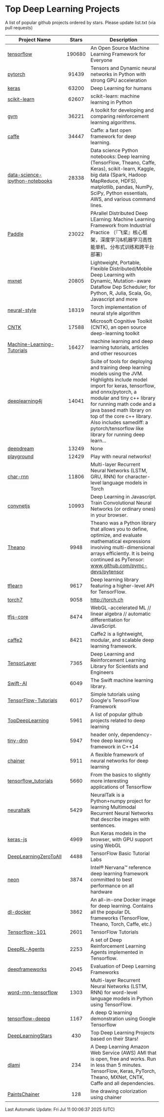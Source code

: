 # Top Deep Learning Projects
A list of popular github projects ordered by stars.
Please update list.txt (via pull requests)

|Project Name| Stars | Description |
| ---------- |:-----:| ----------- |
| [tensorflow](https://github.com/tensorflow/tensorflow) | 190680 | An Open Source Machine Learning Framework for Everyone |
| [pytorch](https://github.com/pytorch/pytorch) | 91439 | Tensors and Dynamic neural networks in Python with strong GPU acceleration |
| [keras](https://github.com/keras-team/keras) | 63200 | Deep Learning for humans |
| [scikit-learn](https://github.com/scikit-learn/scikit-learn) | 62607 | scikit-learn: machine learning in Python |
| [gym](https://github.com/openai/gym) | 36221 | A toolkit for developing and comparing reinforcement learning algorithms. |
| [caffe](https://github.com/BVLC/caffe) | 34447 | Caffe: a fast open framework for deep learning. |
| [data-science-ipython-notebooks](https://github.com/donnemartin/data-science-ipython-notebooks) | 28338 | Data science Python notebooks: Deep learning (TensorFlow, Theano, Caffe, Keras), scikit-learn, Kaggle, big data (Spark, Hadoop MapReduce, HDFS), matplotlib, pandas, NumPy, SciPy, Python essentials, AWS, and various command lines. |
| [Paddle](https://github.com/PaddlePaddle/Paddle) | 23022 | PArallel Distributed Deep LEarning: Machine Learning Framework from Industrial Practice （『飞桨』核心框架，深度学习&机器学习高性能单机、分布式训练和跨平台部署） |
| [mxnet](https://github.com/apache/mxnet) | 20805 | Lightweight, Portable, Flexible Distributed/Mobile Deep Learning with Dynamic, Mutation-aware Dataflow Dep Scheduler; for Python, R, Julia, Scala, Go, Javascript and more |
| [neural-style](https://github.com/jcjohnson/neural-style) | 18319 | Torch implementation of neural style algorithm |
| [CNTK](https://github.com/microsoft/CNTK) | 17588 | Microsoft Cognitive Toolkit (CNTK), an open source deep-learning toolkit |
| [Machine-Learning-Tutorials](https://github.com/ujjwalkarn/Machine-Learning-Tutorials) | 16427 | machine learning and deep learning tutorials, articles and other resources  |
| [deeplearning4j](https://github.com/deeplearning4j/deeplearning4j) | 14041 | Suite of tools for deploying and training deep learning models using the JVM. Highlights include model import for keras, tensorflow, and onnx/pytorch, a modular and tiny c++ library for running math code and a java based math library on top of the core c++ library. Also includes samediff: a pytorch/tensorflow like library for running deep learn... |
| [deepdream](https://github.com/google/deepdream) | 13249 | None |
| [playground](https://github.com/tensorflow/playground) | 12429 | Play with neural networks! |
| [char-rnn](https://github.com/karpathy/char-rnn) | 11806 | Multi-layer Recurrent Neural Networks (LSTM, GRU, RNN) for character-level language models in Torch |
| [convnetjs](https://github.com/karpathy/convnetjs) | 10993 | Deep Learning in Javascript. Train Convolutional Neural Networks (or ordinary ones) in your browser. |
| [Theano](https://github.com/Theano/Theano) | 9948 | Theano was a Python library that allows you to define, optimize, and evaluate mathematical expressions involving multi-dimensional arrays efficiently. It is being continued as PyTensor: www.github.com/pymc-devs/pytensor |
| [tflearn](https://github.com/tflearn/tflearn) | 9617 | Deep learning library featuring a higher-level API for TensorFlow. |
| [torch7](https://github.com/torch/torch7) | 9058 | http://torch.ch |
| [tfjs-core](https://github.com/tensorflow/tfjs-core) | 8474 | WebGL-accelerated ML // linear algebra // automatic differentiation for JavaScript. |
| [caffe2](https://github.com/facebookarchive/caffe2) | 8421 | Caffe2 is a lightweight, modular, and scalable deep learning framework. |
| [TensorLayer](https://github.com/tensorlayer/TensorLayer) | 7365 | Deep Learning and Reinforcement Learning Library for Scientists and Engineers  |
| [Swift-AI](https://github.com/Swift-AI/Swift-AI) | 6049 | The Swift machine learning library. |
| [TensorFlow-Tutorials](https://github.com/nlintz/TensorFlow-Tutorials) | 6017 | Simple tutorials using Google's TensorFlow Framework |
| [TopDeepLearning](https://github.com/aymericdamien/TopDeepLearning) | 5961 | A list of popular github projects related to deep learning |
| [tiny-dnn](https://github.com/tiny-dnn/tiny-dnn) | 5947 | header only, dependency-free deep learning framework in C++14 |
| [chainer](https://github.com/chainer/chainer) | 5911 | A flexible framework of neural networks for deep learning |
| [tensorflow_tutorials](https://github.com/pkmital/tensorflow_tutorials) | 5660 | From the basics to slightly more interesting applications of Tensorflow |
| [neuraltalk](https://github.com/karpathy/neuraltalk) | 5429 | NeuralTalk is a Python+numpy project for learning Multimodal Recurrent Neural Networks that describe images with sentences. |
| [keras-js](https://github.com/transcranial/keras-js) | 4969 | Run Keras models in the browser, with GPU support using WebGL |
| [DeepLearningZeroToAll](https://github.com/hunkim/DeepLearningZeroToAll) | 4488 | TensorFlow Basic Tutorial Labs |
| [neon](https://github.com/NervanaSystems/neon) | 3874 | Intel® Nervana™ reference deep learning framework committed to best performance on all hardware |
| [dl-docker](https://github.com/floydhub/dl-docker) | 3862 | An all-in-one Docker image for deep learning. Contains all the popular DL frameworks (TensorFlow, Theano, Torch, Caffe, etc.) |
| [Tensorflow-101](https://github.com/sjchoi86/Tensorflow-101) | 2601 | TensorFlow Tutorials |
| [DeepRL-Agents](https://github.com/awjuliani/DeepRL-Agents) | 2253 | A set of Deep Reinforcement Learning Agents implemented in Tensorflow. |
| [deepframeworks](https://github.com/zer0n/deepframeworks) | 2045 | Evaluation of Deep Learning Frameworks |
| [word-rnn-tensorflow](https://github.com/hunkim/word-rnn-tensorflow) | 1303 | Multi-layer Recurrent Neural Networks (LSTM, RNN) for word-level language models in Python using TensorFlow. |
| [tensorflow-deepq](https://github.com/siemanko/tensorflow-deepq) | 1167 | A deep Q learning demonstration using Google Tensorflow |
| [DeepLearningStars](https://github.com/hunkim/DeepLearningStars) | 430 | Top Deep Learning Projects based on their Stars! |
| [dlami](https://github.com/ritchieng/dlami) | 234 | A Deep Learning Amazon Web Service (AWS) AMI that is open, free and works. Run in less than 5 minutes. TensorFlow, Keras, PyTorch, Theano, MXNet, CNTK, Caffe and all dependencies. |
| [PaintsChainer](https://github.com/taizan/PaintsChainer) | 128 | line drawing colorization using chainer |

Last Automatic Update: Fri Jul 11 00:06:37 2025 (UTC)
